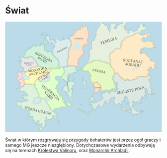 # Świat

![Mapa Świata](MapaSwiata.png)

Świat w którym rozgrywają się przygody bohaterów jest przez ogół graczy i samego MG jeszcze niezgłębiony. Dotychczasowe wydarzenia odbywają się na terenach [Królestwa Valinoru](Królestwo_Valinoru.html), oraz [Monarchii Archladii](Monarchia_Archladii.html).

